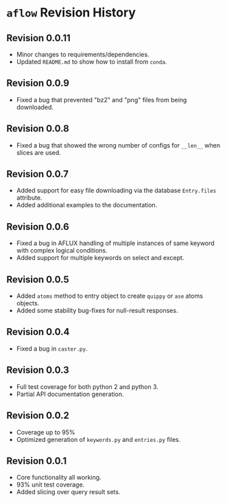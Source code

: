 # `aflow` Revision History

## Revision 0.0.11

- Minor changes to requirements/dependencies.
- Updated `README.md` to show how to install from `conda`.

## Revision 0.0.9

- Fixed a bug that prevented "bz2" and "png" files from being downloaded.

## Revision 0.0.8

- Fixed a bug that showed the wrong number of configs for `__len__` when slices are used.

## Revision 0.0.7

- Added support for easy file downloading via the database `Entry.files` attribute.
- Added additional examples to the documentation.

## Revision 0.0.6

- Fixed a bug in AFLUX handling of multiple instances of same keyword with complex logical conditions.
- Added support for multiple keywords on select and except.

## Revision 0.0.5

- Added `atoms` method to entry object to create `quippy` or `ase` atoms objects.
- Added some stability bug-fixes for null-result responses.

## Revision 0.0.4

- Fixed a bug in `caster.py`.

## Revision 0.0.3

- Full test coverage for both python 2 and python 3.
- Partial API documentation generation.

## Revision 0.0.2

- Coverage up to 95%
- Optimized generation of `keywords.py` and `entries.py` files.

## Revision 0.0.1

- Core functionality all working.
- 93% unit test coverage.
- Added slicing over query result sets.